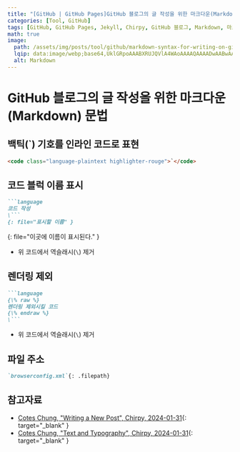 ```yaml
---
title: "[GitHub | GitHub Pages]GitHub 블로그의 글 작성을 위한 마크다운(Markdown) 문법"
categories: [Tool, GitHub]
tags: [GitHub, GitHub Pages, Jekyll, Chirpy, GitHub 블로그, Markdown, 마크다운]
math: true
image:
  path: /assets/img/posts/tool/github/markdown-syntax-for-writing-on-github-blog/01-markdown-logo.jpg
  lqip: data:image/webp;base64,UklGRpoAAABXRUJQVlA4WAoAAAAQAAAADwAABwAAQUxQSDIAAAARL0AmbZurmr57yyIiqE8oiG0bejIYEQTgqiDA9vqnsUSI6H+oAERp2HZ65qP/VIAWAFZQOCBCAAAA8AEAnQEqEAAIAAVAfCWkAALp8sF8rgRgAP7o9FDvMCkMde9PK7euH5M1m6VWoDXf2FkP3BqV0ZYbO6NA/VFIAAAA
  alt: Markdown
---
```


# GitHub 블로그의 글 작성을 위한 마크다운(Markdown) 문법

## 백틱(\`) 기호를 인라인 코드로 표현

```markdown
<code class="language-plaintext highlighter-rouge">`</code>
```

## 코드 블럭 이름 표시

```markdown
```language
코드 작성
\```
{: file="표시할 이름" }
```
{: file="이곳에 이름이 표시된다." }

- 위 코드에서 역슬래시(`\`) 제거

## 렌더링 제외

```markdown
```language
{\% raw %}
렌더링 제외시킬 코드
{\% endraw %}
\```
```

- 위 코드에서 역슬래시(`\`) 제거

## 파일 주소

```markdown
`browserconfig.xml`{: .filepath}
```

## 참고자료

- [Cotes Chung, "Writing a New Post", Chirpy, 2024-01-31](https://chirpy.cotes.page/posts/write-a-new-post/){: target="_blank" }
- [Cotes Chung, "Text and Typography", Chirpy, 2024-01-31](https://chirpy.cotes.page/posts/text-and-typography/){: target="_blank" }